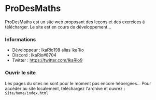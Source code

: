 # ProDesMaths

ProDesMaths est un site web proposant des leçons et des exercices à télécharger.
Le site est en cours de développement...

### Informations
- Développeur : IkaRio198 alias IkaRio
- Discord : IkaRio#8704
- Twitter : https://twitter.com/IkaRio9

### Ouvrir le site
Les pages du sites ne sont pour le moment pas encore hébergées...
Pour accéder au site localement, téléchargez l'archive et ouvrez : `Site/home/index.html`
